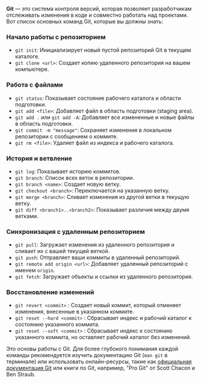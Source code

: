 
**Git** — это система контроля версий, которая позволяет разработчикам отслеживать изменения в коде и совместно работать над проектами. Вот список основных команд Git, которые вы должны знать:

### Начало работы с репозиторием

- `git init`: Инициализирует новый пустой репозиторий Git в текущем каталоге.
- `git clone <url>`: Создает копию удаленного репозитория на вашем компьютере.

### Работа с файлами

- `git status`: Показывает состояние рабочего каталога и области подготовки.
- `git add <file>`: Добавляет файл в область подготовки (staging area).
- `git add .` или `git add -A`: Добавляет все измененные и новые файлы в область подготовки.
- `git commit -m "message"`: Сохраняет изменения в локальном репозитории с сообщением о коммите.
- `git rm <file>`: Удаляет файл из индекса и рабочего каталога.

### История и ветвление

- `git log`: Показывает историю коммитов.
- `git branch`: Список всех веток в репозитории.
- `git branch <name>`: Создает новую ветку.
- `git checkout <branch>`: Переключается на указанную ветку.
- `git merge <branch>`: Сливает изменения из другой ветки в текущую ветку.
- `git diff <branch1>..<branch2>`: Показывает различия между двумя ветками.

### Синхронизация с удаленным репозиторием

- `git pull`: Загружает изменения из удаленного репозитория и сливает их с вашей текущей веткой.
- `git push`: Отправляет ваши коммиты в удаленный репозиторий.
- `git remote add origin <url>`: Добавляет удаленный репозиторий с именем `origin`.
- `git fetch`: Загружает объекты и ссылки из удаленного репозитория.

### Восстановление изменений

- `git revert <commit>` : Создает новый коммит, который отменяет изменения, внесенные в указанном коммите.
- `git reset --hard <commit>` : Сбрасывает индекс и рабочий каталог к состоянию указанного коммита.
- `git reset --soft <commit>` : Сбрасывает индекс к состоянию указанного коммита, но оставляет рабочий каталог без изменений.

Это основы работы с Git. Для более глубокого понимания каждой команды рекомендуется изучить документацию Git (`man git` в терминале) или использовать онлайн-ресурсы, такие как [официальная документация Git](https://git-scm.com/doc) или книги по Git, например, "Pro Git" от Scott Chacon и Ben Straub.

